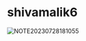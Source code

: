 # shivamalik6




![NOTE20230728181055](https://github.com/Shivamalik21/shivamalik6/assets/129033663/36e9c95d-78cc-474f-9754-1902f40fad27)
